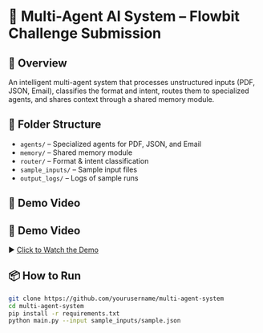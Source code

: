 # 🧠 Multi-Agent AI System – Flowbit Challenge Submission

## 🚀 Overview
An intelligent multi-agent system that processes unstructured inputs (PDF, JSON, Email), classifies the format and intent, routes them to specialized agents, and shares context through a shared memory module.

## 📁 Folder Structure
- `agents/` – Specialized agents for PDF, JSON, and Email
- `memory/` – Shared memory module
- `router/` – Format & intent classification
- `sample_inputs/` – Sample input files
- `output_logs/` – Logs of sample runs

## 🎥 Demo Video
## 🎥 Demo Video  
▶️ [Click to Watch the Demo](https://github.com/wasimshaikAI/multi-agent-doc-ai/raw/refs/heads/main/live-demo.mp4)

## 📦 How to Run
```bash
git clone https://github.com/yourusername/multi-agent-system
cd multi-agent-system
pip install -r requirements.txt
python main.py --input sample_inputs/sample.json

